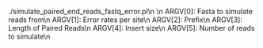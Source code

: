 ./simulate_paired_end_reads_fastq_error.pl\n
\n
ARGV[0]: Fasta to simulate reads from\n
ARGV[1]: Error rates per site\n
ARGV[2]: Prefix\n
ARGV[3]: Length of Paired Reads\n
ARGV[4]: Insert size\n
ARGV[5]: Number of reads to simulate\n
